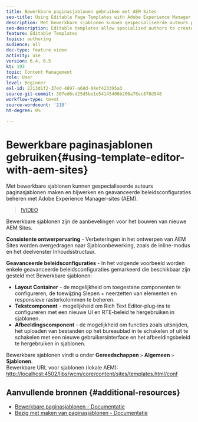 ```yaml
---
title: Bewerkbare paginasjablonen gebruiken met AEM Sites
seo-title: Using Editable Page Templates with Adobe Experience Manager Sites
description: Met bewerkbare sjablonen kunnen gespecialiseerde auteurs paginasjablonen maken en bijwerken en geavanceerde beleidsconfiguraties met AEM Sites beheren.
seo-description: Editable templates allow specialized authors to create and update page templates and manage advanced policy configurations with Adobe Experience Manager Sites.
feature: Editable Templates
topics: authoring
audience: all
doc-type: feature video
activity: use
version: 6.4, 6.5
kt: 193
topic: Content Management
role: User
level: Beginner
exl-id: 2213d1f2-37ed-4897-a68d-04ef423395a3
source-git-commit: 307ed6cd25d5be1e54145406b206a78ec878d548
workflow-type: tm+mt
source-wordcount: '218'
ht-degree: 0%

---
```


# Bewerkbare paginasjablonen gebruiken{#using-template-editor-with-aem-sites}

Met bewerkbare sjablonen kunnen gespecialiseerde auteurs paginasjablonen maken en bijwerken en geavanceerde beleidsconfiguraties beheren met Adobe Experience Manager-sites (AEM).

>[!VIDEO](https://video.tv.adobe.com/v/326784/?quality=12&learn=on)

Bewerkbare sjablonen zijn de aanbevelingen voor het bouwen van nieuwe AEM Sites.

**Consistente ontwerpervaring** - Verbeteringen in het ontwerpen van AEM Sites worden overgedragen naar Sjabloonbewerking, zoals de inline-modus en het deelvenster Inhoudsstructuur.

**Geavanceerde beleidsconfiguraties** - In het volgende voorbeeld worden enkele geavanceerde beleidsconfiguraties gemarkeerd die beschikbaar zijn gesteld met Bewerkbare sjablonen:

* **Layout Container** - de mogelijkheid om toegestane componenten te configureren, de toewijzing Slepen + neerzetten van elementen en responsieve rasterkolommen te beheren.
* **Tekstcomponent** - mogelijkheid om Rich Text Editor-plug-ins te configureren met een nieuwe UI en RTE-beleid te hergebruiken in sjablonen.
* **Afbeeldingscomponent** - de mogelijkheid om functies zoals uitsnijden, het uploaden van bestanden op het bureaublad in te schakelen of uit te schakelen met een nieuwe gebruikersinterface en het afbeeldingsbeleid te hergebruiken in sjablonen.

Bewerkbare sjablonen vindt u onder **Gereedschappen** `>` **Algemeen** `>` **Sjablonen**.\
Bewerkbare URL voor sjablonen (lokale AEM): [http://localhost:4502/libs/wcm/core/content/sites/templates.html/conf](http://localhost:4502/libs/wcm/core/content/sites/templates.html/conf)

## Aanvullende bronnen {#additional-resources}

* [Bewerkbare paginasjablonen - Documentatie](https://experienceleague.adobe.com/docs/experience-manager-65/developing/platform/templates/page-templates-editable.html)
* [Bezig met maken van paginasjablonen - Documentatie](https://experienceleague.adobe.com/docs/experience-manager-65/authoring/siteandpage/templates.html)
